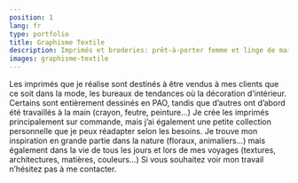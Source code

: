 ```yaml
---
position: 1
lang: fr
type: portfolio
title: Graphisme Textile
description: Imprimés et broderies: prêt-à-porter femme et linge de maison
images: graphisme-textile
---
```


Les imprimés que je réalise sont destinés à être vendus à mes clients que ce soit dans la mode, les bureaux de tendances où la décoration d’intérieur.
Certains sont entièrement dessinés en PAO, tandis que d’autres ont d’abord été travaillés à la main (crayon, feutre, peinture…)
Je crée les imprimés principalement sur commande, mais j’ai également une petite collection personnelle que je peux réadapter selon les besoins.
Je trouve mon inspiration en grande partie dans la nature (floraux, animaliers…) mais également dans la vie de tous les jours et lors de mes voyages (textures, architectures, matières, couleurs…)
Si vous souhaitez voir mon travail n’hésitez pas à me contacter.